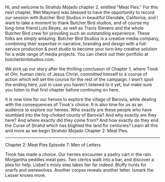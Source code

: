 Hi, and welcome to Strahdo Mojado chapter 2, entitled "Meat Pies." For this next chapter, Wet Maynard was blessed to have the opportunity to record our session with Butcher Bird Studios in beautiful Glendale, California, and I want to take a moment to thank Butcher Bird studios, and of course my long-time friend Luis Reyes, as well as Travis Stevens and the whole Butcher Bird crew for providing such an outstanding experience. These folks are simply amazing. Butcher Bird Studios is a creative media company, combining their expertise in narrative, branding and design with a full-service production & post studio to become your turn-key creative solution for a wide range of media projects. You can check out their portfolio at butcherbirdstudios.com.

We pick up our story after the thrilling conclusion of Chapter 1, where Tinok et Ohr, human cleric of Jesus Christ, committed himself to a course of action which will set the course for the rest of the campaign. I won't spoil the ending here, just in case you haven't listened to it yet, but make sure you listen to that first chapter before continuing on here.

It is now time for our heroes to explore the village of Barovia, while dealing with the consequences of Tinok's choice. It is also time for us as an audience to explore our heroes. Who exactly are these people who have stumbled into the fog-choked county of Barovia? And why exactly are they here? And where exactly did they come from? And how exactly do they end the Curse of Strahd which has blighted the land for centuries? Learn all this and more as we begin Strahdo Mojado Chapter 2: Meat Pies.

------

Chapter 2: Meat Pies
Episode 7: Men of Letters

Tinok has made a choice. Our heroes encounter a pastry cart in the rain. Morgantha peddles meat pies. Two clerics walk into a bar, and discover a plea for help. Lisbet's misty step takes her far indeed. Bluffy hunts for snarfs and werewolves. Another corpse reveals another letter. Ismark the Lesser knows more.